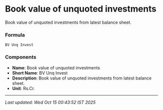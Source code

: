 # Book value of unquoted investments
Book value of unquoted investments from latest balance sheet.

### Formula
```text
BV Unq Invest
```


### Components
- **Name**: Book value of unquoted investments
- **Short Name**: BV Unq Invest
- **Description**: Book value of unquoted investments from latest balance sheet.
- **Unit**: Rs.Cr.

---
*Last updated: Wed Oct 15 00:43:52 IST 2025*
